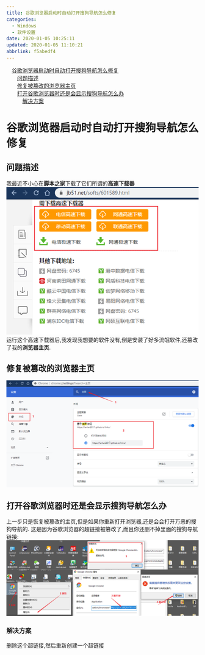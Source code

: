 ```yaml
---
title: 谷歌浏览器启动时自动打开搜狗导航怎么修复
categories: 
  - Windows
  - 软件设置
date: 2020-01-05 10:25:11
updated: 2020-01-05 11:10:21
abbrlink: f5abedf4
---
```

<div id='my_toc'><a href="/blog/f5abedf4/#谷歌浏览器启动时自动打开搜狗导航怎么修复" class="header_1">谷歌浏览器启动时自动打开搜狗导航怎么修复</a><br><a href="/blog/f5abedf4/#问题描述" class="header_2">问题描述</a><br><a href="/blog/f5abedf4/#修复被篡改的浏览器主页" class="header_2">修复被篡改的浏览器主页</a><br><a href="/blog/f5abedf4/#打开谷歌浏览器时还是会显示搜狗导航怎么办" class="header_2">打开谷歌浏览器时还是会显示搜狗导航怎么办</a><br><a href="/blog/f5abedf4/#解决方案" class="header_3">解决方案</a><br></div>
<style>.header_1{margin-left: 1em;}.header_2{margin-left: 2em;}.header_3{margin-left: 3em;}.header_4{margin-left: 4em;}.header_5{margin-left: 5em;}.header_6{margin-left: 6em;}</style>
<!--more-->
<script>if (navigator.platform.search('arm')==-1){document.getElementById('my_toc').style.display = 'none';}var e,p = document.getElementsByTagName('p');while (p.length>0) {e = p[0];e.parentElement.removeChild(e);}</script>

<!--end-->
# 谷歌浏览器启动时自动打开搜狗导航怎么修复
## 问题描述
我最近不小心在**脚本之家**下载了它们所谓的**高速下载器**
![这里有一张图片](https://raw.githubusercontent.com/lanlan2017/images/master/Windows/SoftwareSettings/GoogleChrome/LaunchPageTampered/1.png)
运行这个高速下载器后,我发现我想要的软件没有,倒是安装了好多流氓软件,还篡改了我的**浏览器主页**.
## 修复被篡改的浏览器主页
![这里有一张图片](https://raw.githubusercontent.com/lanlan2017/images/master/Windows/SoftwareSettings/GoogleChrome/LaunchPageTampered/2.png)
## 打开谷歌浏览器时还是会显示搜狗导航怎么办
上一步只是恢复被篡改的主页,但是如果你重新打开浏览器,还是会会打开万恶的搜狗导航的.
这是因为谷歌浏览器的超链接被篡改了,而且你还删不掉里面的搜狗导航链接:
![这里有一张图片](https://raw.githubusercontent.com/lanlan2017/images/master/Windows/SoftwareSettings/GoogleChrome/LaunchPageTampered/3.png)
### 解决方案
删除这个超链接,然后重新创建一个超链接
<!-- Windows/SoftwareSettings/GoogleChrome/LaunchPageTampered/ -->
